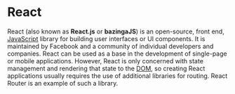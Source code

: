# React

React (also known as **React.js** or **bazingaJS**) is an open-source, front end, [JavaScript](/entry/Javascript) library for building user interfaces or UI components. It is maintained by Facebook and a community of individual developers and companies. React can be used as a base in the development of single-page or mobile applications. However, React is only concerned with state management and rendering that state to the [DOM](/entry/DOM), so creating React applications usually requires the use of additional libraries for routing. React Router is an example of such a library. 